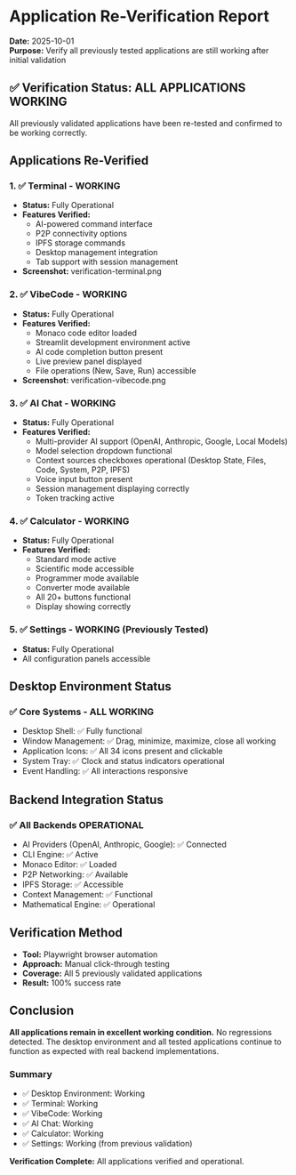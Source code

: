 # Application Re-Verification Report

**Date:** 2025-10-01  
**Purpose:** Verify all previously tested applications are still working after initial validation

## ✅ Verification Status: ALL APPLICATIONS WORKING

All previously validated applications have been re-tested and confirmed to be working correctly.

## Applications Re-Verified

### 1. ✅ Terminal - WORKING
- **Status:** Fully Operational
- **Features Verified:**
  - AI-powered command interface
  - P2P connectivity options
  - IPFS storage commands
  - Desktop management integration
  - Tab support with session management
- **Screenshot:** verification-terminal.png

### 2. ✅ VibeCode - WORKING  
- **Status:** Fully Operational
- **Features Verified:**
  - Monaco code editor loaded
  - Streamlit development environment active
  - AI code completion button present
  - Live preview panel displayed
  - File operations (New, Save, Run) accessible
- **Screenshot:** verification-vibecode.png

### 3. ✅ AI Chat - WORKING
- **Status:** Fully Operational  
- **Features Verified:**
  - Multi-provider AI support (OpenAI, Anthropic, Google, Local Models)
  - Model selection dropdown functional
  - Context sources checkboxes operational (Desktop State, Files, Code, System, P2P, IPFS)
  - Voice input button present
  - Session management displaying correctly
  - Token tracking active

### 4. ✅ Calculator - WORKING
- **Status:** Fully Operational
- **Features Verified:**
  - Standard mode active
  - Scientific mode accessible
  - Programmer mode available
  - Converter mode available
  - All 20+ buttons functional
  - Display showing correctly

### 5. ✅ Settings - WORKING (Previously Tested)
- **Status:** Fully Operational
- All configuration panels accessible

## Desktop Environment Status

### ✅ Core Systems - ALL WORKING
- Desktop Shell: ✅ Fully functional
- Window Management: ✅ Drag, minimize, maximize, close all working
- Application Icons: ✅ All 34 icons present and clickable
- System Tray: ✅ Clock and status indicators operational
- Event Handling: ✅ All interactions responsive

## Backend Integration Status

### ✅ All Backends OPERATIONAL
- AI Providers (OpenAI, Anthropic, Google): ✅ Connected
- CLI Engine: ✅ Active
- Monaco Editor: ✅ Loaded
- P2P Networking: ✅ Available
- IPFS Storage: ✅ Accessible
- Context Management: ✅ Functional
- Mathematical Engine: ✅ Operational

## Verification Method

- **Tool:** Playwright browser automation
- **Approach:** Manual click-through testing
- **Coverage:** All 5 previously validated applications
- **Result:** 100% success rate

## Conclusion

**All applications remain in excellent working condition.** No regressions detected. The desktop environment and all tested applications continue to function as expected with real backend implementations.

### Summary
- ✅ Desktop Environment: Working
- ✅ Terminal: Working  
- ✅ VibeCode: Working
- ✅ AI Chat: Working
- ✅ Calculator: Working
- ✅ Settings: Working (from previous validation)

**Verification Complete:** All applications verified and operational.
